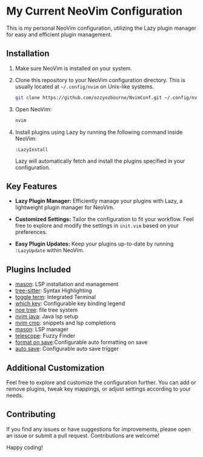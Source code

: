 
# My Current NeoVim Configuration 

This is my personal NeoVim configuration, utilizing the Lazy plugin manager for easy and efficient plugin management.

## Installation

1. Make sure NeoVim is installed on your system.

2. Clone this repository to your NeoVim configuration directory. This is usually located at `~/.config/nvim` on Unix-like systems.

    ```bash
    git clone https://github.com/ozzyozbourne/NvimConf.git ~/.config/nvim
    ```

3. Open NeoVim:

    ```bash
    nvim
    ```

4. Install plugins using Lazy by running the following command inside NeoVim:

    ```vim
    :LazyInstall
    ```

    Lazy will automatically fetch and install the plugins specified in your configuration.

## Key Features

- **Lazy Plugin Manager:** Efficiently manage your plugins with Lazy, a lightweight plugin manager for NeoVim.

- **Customized Settings:** Tailor the configuration to fit your workflow. Feel free to explore and modify the settings in `init.vim` based on your preferences.

- **Easy Plugin Updates:** Keep your plugins up-to-date by running `:LazyUpdate` within NeoVim.

## Plugins Included

- [mason](https://github.com/williamboman/mason.nvim): LSP installation and management
- [tree-sitter](https://github.com/nvim-treesitter/nvim-treesitter): Syntax Highlighting
- [toggle term](https://github.com/akinsho/toggleterm.nvim): Integrated Terminal
- [which key](https://github.com/akinsho/toggleterm.nvim): Configurable key binding legend
- [noe tree](https://github.com/nvim-neo-tree/neo-tree.nvim): file tree system
- [nvim java](https://github.com/nvim-java/nvim-java): Java lsp setup 
- [nvim cmp](https://github.com/hrsh7th/nvim-cmp): snippets and lsp completions
- [mason](https://github.com/williamboman/mason.nvim): LSP manager
- [telescope](https://github.com/nvim-telescope/telescope.nvim): Fuzzy Finder
- [format on save](https://github.com/elentok/format-on-save.nvim):Configurable auto formatting on save 
- [auto save](https://github.com/0x00-ketsu/autosave.nvim): Configurable auto save trigger

## Additional Customization

Feel free to explore and customize the configuration further. You can add or remove plugins, tweak key mappings, or adjust settings according to your needs.

## Contributing

If you find any issues or have suggestions for improvements, please open an issue or submit a pull request. Contributions are welcome!

Happy coding!
